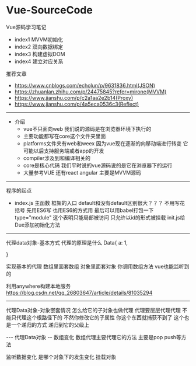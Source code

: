 # Vue-SourceCode
Vue源码学习笔记
- index1 MVVM初始化
- index2 双向数据绑定
- index3 构建虚拟DOM
- index4 建立对应关系





推荐文章

- https://www.cnblogs.com/echolun/p/9631836.html(JSON)
- https://zhuanlan.zhihu.com/p/24475845?refer=mirone(MVVM)
- https://www.jianshu.com/p/c2a1aa2e2b14(Proxy)
- https://www.jianshu.com/p/4a5eca0536c3(Reflect)










---
- 介绍 
  - vue不只面向web  我们说的源码是在浏览器环境下执行的
  - 主要功能都写在core这个文件夹里面 
  - platforms文件夹有web和weex 因为vue现在逐渐的向移动端进行转变 它可能以后支持服务端或者app的开发 
  - compiler涉及到和编译相关的
  - core是核心代码 我们平时说的vue源码说的是它在浏览器下的运行
  - 大量参考VUE 还有react angular 主要是MVVM源码


---
程序的起点
- index.js 主函数 框架的入口
default和没有default区别很大？？？ 不用写花括号
先用ES6写 也用ES6的方式用 最后可以用babel打包一下
type="module" 这个表明只能局部被访问
只允许以id的形式被挂载
init.js给Due添加初始化方法 

---
代理data对象-基本方式
代理的原理是什么 Data{
    a: 1,

}

实现基本的代理 数组里面套数组 对象里面套对象 
你调用数组方法 vue也能监听到的



利用anywhere构建本地服务
https://blog.csdn.net/qq_26803647/article/details/81035294


---
代理Data对象-对象嵌套情况
怎么给它的子对象也做代理
代理要层层代理代理 不能只代理这个根路径下的 不然你修改它的子属性 你这个东西就捕获不到了 这个也是一个递归的方式 递归到它的父级上


--- 代理Data对象 -- 数组变化
数组代理主要代理它的方法 主要是pop push等方法


监听数据变化 是哪个对象下的发生变化
挂载对象